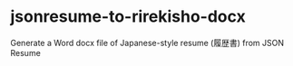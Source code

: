 # jsonresume-to-rirekisho-docx
Generate a Word docx file of Japanese-style resume (履歴書) from JSON Resume
